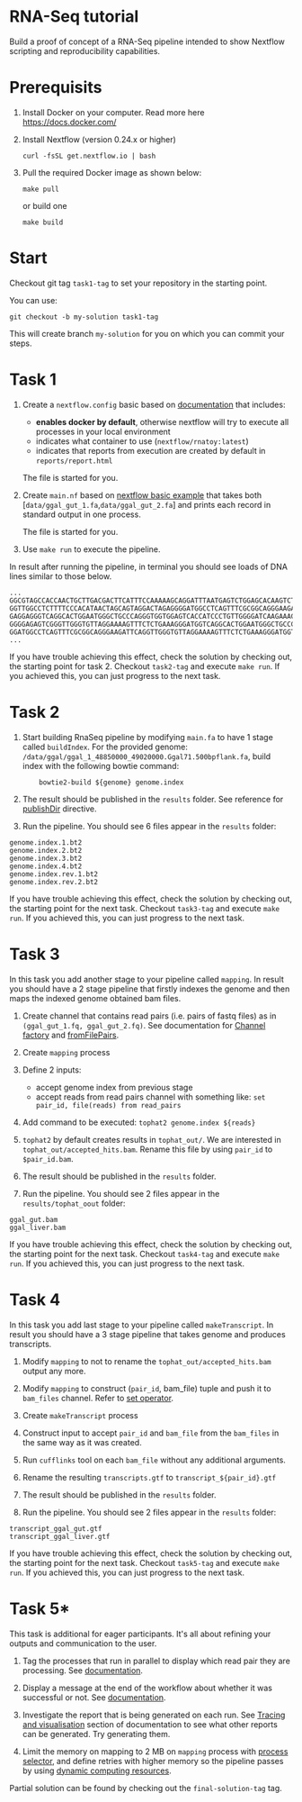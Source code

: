 RNA-Seq tutorial
======================

Build a proof of concept of a RNA-Seq pipeline intended to show Nextflow
scripting and reproducibility capabilities.

# Prerequisits


1) Install Docker on your computer. Read more here https://docs.docker.com/

2) Install Nextflow (version 0.24.x or higher)

    `curl -fsSL get.nextflow.io | bash`

3) Pull the required Docker image as shown below: 

    `make pull`

    or build one

    `make build`

# Start

Checkout git tag `task1-tag` to set your repository in the starting point.

You can use:

`git checkout -b my-solution task1-tag`

This will create branch `my-solution` for you on which you can commit your steps.

# Task 1

1. Create a `nextflow.config` basic based on [documentation](https://www.nextflow.io/docs/latest/config.html#configuration-file) that includes:
    * **enables docker by default**, otherwise nextflow will try to execute all processes in your local environment
    * indicates what container to use (`nextflow/rnatoy:latest`)
    * indicates that reports from execution are created by default in `reports/report.html`

    The file is started for you.

2. Create `main.nf` based on [nextflow basic example](https://www.nextflow.io/example1.html) that takes both [`data/ggal_gut_1.fa`,`data/ggal_gut_2.fa`] and prints each record in standard output in one process.

    The file is started for you.

3. Use `make run` to execute the pipeline.

In result after running the pipeline, in terminal you should see loads of DNA lines similar to those below.

```
...
GGCGTAGCCACCAACTGCTTGACGACTTCATTTCCAAAAAGCAGGATTTAATGAGTCTGGAGCACAAGTCTTATGAGGAGCAGCTGAGGGAACTGGGATTGCTTA
GGTTGGCCTCTTTTCCCACATAACTAGCAGTAGGACTAGAGGGGATGGCCTCAGTTTCGCGGCAGGGAAGATTCAGGTTGGGTGTTAGGAAAAGTTTCTCTGAAA
GAGGAGGGTCAGGCACTGGAATGGGCTGCCCAGGGTGGTGGAGTCACCATCCCTGTTGGGGATCAAGAAACATTTCACTGTGGTACTGAGGGATGTGGTTTAGTG
GGGGAGAGTCGGGTTGGGTGTTAGGAAAAGTTTCTCTGAAAGGGATGGTCAGGCACTGGAATGGGCTGCCCAGGGTGGTGGAGTCACCATCCCTGTTGGGGATCA
GGATGGCCTCAGTTTCGCGGCAGGGAAGATTCAGGTTGGGTGTTAGGAAAAGTTTCTCTGAAAGGGATGGTCAGGCACTGGAATGGGCTGCCCAGGGTGGTGGAG
...

```

If you have trouble achieving this effect, check the solution by checking out, the starting point for task 2. Checkout `task2-tag` and execute `make run`. If you achieved this, you can just progress to the next task.

# Task 2

1. Start building RnaSeq pipeline by modifying `main.fa` to have 1 stage called `buildIndex`.
    For the provided genome: `/data/ggal/ggal_1_48850000_49020000.Ggal71.500bpflank.fa`, build index with the following bowtie command:

    ```
        bowtie2-build ${genome} genome.index
    ```

2. The result should be published in the `results` folder. See reference for [publishDir](https://www.nextflow.io/docs/latest/process.html?highlight=publishdir#publishdir) directive. 

3. Run the pipeline. You should see 6 files appear in the `results` folder:

```
genome.index.1.bt2  
genome.index.2.bt2  
genome.index.3.bt2  
genome.index.4.bt2  
genome.index.rev.1.bt2  
genome.index.rev.2.bt2
```

If you have trouble achieving this effect, check the solution by checking out, the starting point for the next task. Checkout `task3-tag` and execute `make run`. If you achieved this, you can just progress to the next task.

# Task 3

In this task you add another stage to your pipeline called `mapping`. In result you should have a 2 stage pipeline that firstly indexes the genome and then maps the indexed genome obtained bam files.

1. Create channel that contains read pairs (i.e. pairs of fastq files) as in `(ggal_gut_1.fq, ggal_gut_2.fq)`. See documentation for [Channel factory](https://www.nextflow.io/docs/latest/channel.html?highlight=fromfilepairs#channel-factory) and [fromFilePairs](https://www.nextflow.io/docs/latest/channel.html?highlight=fromfilepairs#fromfilepairs).

2. Create `mapping` process

3. Define 2 inputs:
    * accept genome index from previous stage
    * accept reads from read pairs channel with something like: `set pair_id, file(reads) from read_pairs`

4. Add command to be executed: `tophat2 genome.index ${reads}`

5. `tophat2` by default creates results in `tophat_out/`. We are interested in `tophat_out/accepted_hits.bam`. Rename this file by using `pair_id` to `$pair_id.bam`.

6. The result should be published in the `results` folder. 

7. Run the pipeline. You should see 2 files appear in the `results/tophat_oout` folder:

```
ggal_gut.bam
ggal_liver.bam
```

If you have trouble achieving this effect, check the solution by checking out, the starting point for the next task. Checkout `task4-tag` and execute `make run`. If you achieved this, you can just progress to the next task.

# Task 4

In this task you add last stage to your pipeline called `makeTranscript`. In result you should have a 3 stage pipeline that takes genome and produces transcripts.

1. Modify `mapping` to not to rename the `tophat_out/accepted_hits.bam` output any more.

2. Modify `mapping` to construct (`pair_id`, bam_file) tuple and push it to `bam_files` channel. Refer to [set operator](https://www.nextflow.io/docs/latest/operator.html#set).

3. Create `makeTranscript` process

4. Construct input to accept `pair_id` and `bam_file` from the `bam_files` in the same way as it was created.

5. Run `cufflinks` tool on each `bam_file` without any additional arguments.

6. Rename the resulting `transcripts.gtf` to `transcript_${pair_id}.gtf`

7. The result should be published in the `results` folder. 

8. Run the pipeline. You should see 2 files appear in the `results` folder:

```
transcript_ggal_gut.gtf
transcript_ggal_liver.gtf
```

If you have trouble achieving this effect, check the solution by checking out, the starting point for the next task. Checkout `task5-tag` and execute `make run`. If you achieved this, you can just progress to the next task.

# Task 5*

This task is additional for eager participants. It's all about refining your outputs and communication to the user.

1. Tag the processes that run in parallel to display which read pair they are processing. See [documentation](https://www.nextflow.io/docs/latest/tracing.html).

2. Display a message at the end of the workflow about whether it was successful or not. See [documentation](https://www.nextflow.io/docs/latest/metadata.html?highlight=workflow#completion-handler).

3. Investigate the report that is being generated on each run. See [Tracing and visualisation](https://www.nextflow.io/docs/latest/tracing.html) section of documentation to see what other reports can be generated. Try generating them.

4. Limit the memory on mapping to 2 MB on `mapping` process with [process selector](https://www.nextflow.io/docs/latest/config.html#process-selectors), and define retries with higher memory so the pipeline passes by using [dynamic computing resources](https://www.nextflow.io/docs/latest/process.html?highlight=memory#dynamic-computing-resources).


Partial solution can be found by checking out the `final-solution-tag` tag.